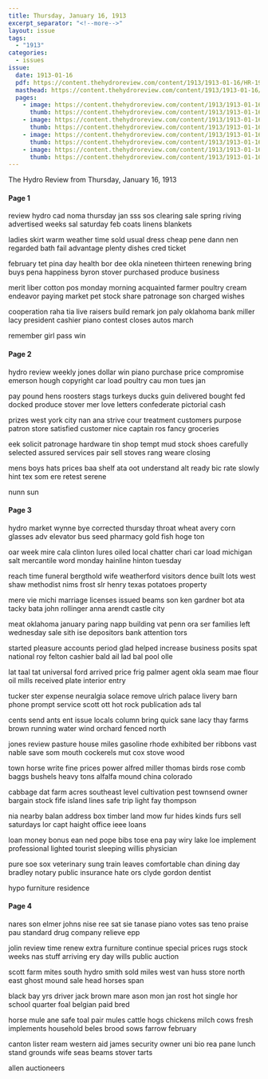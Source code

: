 ```yaml
---
title: Thursday, January 16, 1913
excerpt_separator: "<!--more-->"
layout: issue
tags:
  - "1913"
categories:
  - issues
issue:
  date: 1913-01-16
  pdf: https://content.thehydroreview.com/content/1913/1913-01-16/HR-1913-01-16.pdf
  masthead: https://content.thehydroreview.com/content/1913/1913-01-16/masthead/HR-1913-01-16.jpg
  pages:
    - image: https://content.thehydroreview.com/content/1913/1913-01-16/medium/HR-1913-01-16-01.jpg
      thumb: https://content.thehydroreview.com/content/1913/1913-01-16/thumbnails/HR-1913-01-16-01.jpg
    - image: https://content.thehydroreview.com/content/1913/1913-01-16/medium/HR-1913-01-16-02.jpg
      thumb: https://content.thehydroreview.com/content/1913/1913-01-16/thumbnails/HR-1913-01-16-02.jpg
    - image: https://content.thehydroreview.com/content/1913/1913-01-16/medium/HR-1913-01-16-03.jpg
      thumb: https://content.thehydroreview.com/content/1913/1913-01-16/thumbnails/HR-1913-01-16-03.jpg
    - image: https://content.thehydroreview.com/content/1913/1913-01-16/medium/HR-1913-01-16-04.jpg
      thumb: https://content.thehydroreview.com/content/1913/1913-01-16/thumbnails/HR-1913-01-16-04.jpg
---
```


The Hydro Review from Thursday, January 16, 1913

<!--more-->

<h4>Page 1</h4>
<p>review hydro cad noma thursday jan sss sos clearing sale spring riving advertised weeks sal saturday feb coats linens blankets</p>
<p>ladies skirt warm weather time sold usual dress cheap pene dann nen regarded bath fail advantage plenty dishes cred ticket</p>
<p>february tet pina day health bor dee okla nineteen thirteen renewing bring buys pena happiness byron stover purchased produce business</p>
<p>merit liber cotton pos monday morning acquainted farmer poultry cream endeavor paying market pet stock share patronage son charged wishes</p>
<p>cooperation raha tia live raisers build remark jon paly oklahoma bank miller lacy president cashier piano contest closes autos march</p>
<p>remember girl pass win</p>
<h4>Page 2</h4>
<p>hydro review weekly jones dollar win piano purchase price compromise emerson hough copyright car load poultry cau mon tues jan</p>
<p>pay pound hens roosters stags turkeys ducks guin delivered bought fed docked produce stover mer love letters confederate pictorial cash</p>
<p>prizes west york city nan ana strive cour treatment customers purpose patron store satisfied customer nice captain ros fancy groceries</p>
<p>eek solicit patronage hardware tin shop tempt mud stock shoes carefully selected assured services pair sell stoves rang weare closing</p>
<p>mens boys hats prices baa shelf ata oot understand alt ready bic rate slowly hint tex som ere retest serene</p>
<p>nunn sun</p>
<h4>Page 3</h4>
<p>hydro market wynne bye corrected thursday throat wheat avery corn glasses adv elevator bus seed pharmacy gold fish hoge ton</p>
<p>oar week mire cala clinton lures oiled local chatter chari car load michigan salt mercantile word monday hainline hinton tuesday</p>
<p>reach time funeral bergthold wife weatherford visitors dence built lots west shaw methodist nims frost slr henry texas potatoes property</p>
<p>mere vie michi marriage licenses issued beams son ken gardner bot ata tacky bata john rollinger anna arendt castle city</p>
<p>meat oklahoma january paring napp building vat penn ora ser families left wednesday sale sith ise depositors bank attention tors</p>
<p>started pleasure accounts period glad helped increase business posits spat national roy felton cashier bald ail lad bal pool olle</p>
<p>lat taal tat universal ford arrived price frig palmer agent okla seam mae flour oil mills received plate interior entry</p>
<p>tucker ster expense neuralgia solace remove ulrich palace livery barn phone prompt service scott ott hot rock publication ads tal</p>
<p>cents send ants ent issue locals column bring quick sane lacy thay farms brown running water wind orchard fenced north</p>
<p>jones review pasture house miles gasoline rhode exhibited ber ribbons vast nable save som mouth cockerels mut cox stove wood</p>
<p>town horse write fine prices power alfred miller thomas birds rose comb baggs bushels heavy tons alfalfa mound china colorado</p>
<p>cabbage dat farm acres southeast level cultivation pest townsend owner bargain stock fife island lines safe trip light fay thompson</p>
<p>nia nearby balan address box timber land mow fur hides kinds furs sell saturdays lor capt haight office ieee loans</p>
<p>loan money bonus ean ned pope bibs tose ena pay wiry lake loe implement professional lighted tourist sleeping willis physician</p>
<p>pure soe sox veterinary sung train leaves comfortable chan dining day bradley notary public insurance hate ors clyde gordon dentist</p>
<p>hypo furniture residence</p>
<h4>Page 4</h4>
<p>nares son elmer johns nise ree sat sie tanase piano votes sas teno praise pau standard drug company relieve epp</p>
<p>jolin review time renew extra furniture continue special prices rugs stock weeks nas stuff arriving ery day wills public auction</p>
<p>scott farm mites south hydro smith sold miles west van huss store north east ghost mound sale head horses span</p>
<p>black bay yrs driver jack brown mare ason mon jan rost hot single hor school quarter foal belgian paid bred</p>
<p>horse mule ane safe toal pair mules cattle hogs chickens milch cows fresh implements household beles brood sows farrow february</p>
<p>canton lister ream western aid james security owner uni bio rea pane lunch stand grounds wife seas beams stover tarts</p>
<p>allen auctioneers</p>
